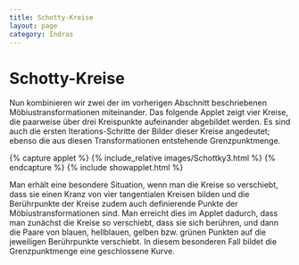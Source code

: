 ```yaml
---
title: Schotty-Kreise
layout: page
category: Indras
---
```


# Schotty-Kreise

Nun kombinieren wir zwei der im vorherigen Abschnitt beschriebenen Möbiustransformationen miteinander. Das folgende Applet zeigt vier Kreise, die paarweise über drei Kreispunkte aufeinander abgebildet werden. Es sind auch die ersten Iterations-Schritte der Bilder dieser Kreise angedeutet; ebenso die aus diesen Transformationen entstehende Grenzpunktmenge.


{% capture applet %} {% include_relative images/Schottky3.html %} {% endcapture %}
{% include showapplet.html %}

Man erhält eine besondere Situation, wenn man die Kreise so verschiebt, dass sie einen Kranz von vier tangentialen Kreisen bilden und die Berührpunkte der Kreise zudem auch definierende Punkte der Möbiustransformationen sind. Man erreicht dies im Applet dadurch, dass man zunächst die Kreise so verschiebt, dass sie sich berühren, und dann die Paare von blauen, hellblauen, gelben bzw. grünen Punkten auf die jeweiligen Berührpunkte verschiebt. In diesem besonderen Fall bildet die Grenzpunktmenge eine geschlossene Kurve.
